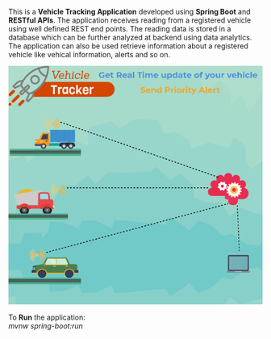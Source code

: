 This is a **Vehicle Tracking Application** developed using **Spring Boot** and **RESTful APIs**. The application receives reading from a registered vehicle using well defined REST end points. The reading data is stored in a database which can be further analyzed at backend using data analytics. The application can also be used retrieve information about a registered vehicle like vehical information, alerts and so on.

![Vehicle Tracker](src/main/resources/static/VT.png)

To **Run** the application:  
*mvnw spring-boot:run*